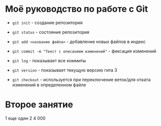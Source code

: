 # Моё руководство по работе с Git

* `git init` - создание репозитория

* `git status` - состояние репозитория

* `git add <название файла>` - добавление новых файлов в индекс

* `git commit -m "Текст с описанием изменений"` - фиксация изменений

* `git log` - показывает все коммиты

* `git version` - показывает текущую версию гита
3
* `git checkout` - используется при переключение веток/для отката изменений в определенном файлe

# Второе занятие
1
еще один 
2
4
000